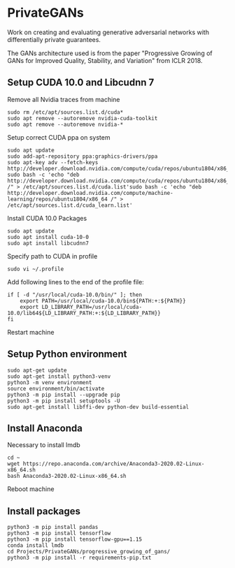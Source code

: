 # PrivateGANs
Work on creating and evaluating generative adversarial networks with differentially private guarantees.

The GANs architecture used is from the paper "Progressive Growing of GANs for Improved Quality, Stability, and Variation"
from ICLR 2018.

## Setup CUDA 10.0 and Libcudnn 7

Remove all Nvidia traces from machine 

```
sudo rm /etc/apt/sources.list.d/cuda*
sudo apt remove --autoremove nvidia-cuda-toolkit
sudo apt remove --autoremove nvidia-*
```

Setup correct CUDA ppa on system

```
sudo apt update
sudo add-apt-repository ppa:graphics-drivers/ppa
sudo apt-key adv --fetch-keys  http://developer.download.nvidia.com/compute/cuda/repos/ubuntu1804/x86_64/7fa2af80.pub
sudo bash -c 'echo "deb http://developer.download.nvidia.com/compute/cuda/repos/ubuntu1804/x86_64 /" > /etc/apt/sources.list.d/cuda.list'sudo bash -c 'echo "deb http://developer.download.nvidia.com/compute/machine-learning/repos/ubuntu1804/x86_64 /" > /etc/apt/sources.list.d/cuda_learn.list'
```

Install CUDA 10.0 Packages

```
sudo apt update
sudo apt install cuda-10-0
sudo apt install libcudnn7
```

Specify path to CUDA in profile

```
sudo vi ~/.profile
```

Add following lines to the end of the profile file:

```
if [ -d "/usr/local/cuda-10.0/bin/" ]; then
    export PATH=/usr/local/cuda-10.0/bin${PATH:+:${PATH}}
    export LD_LIBRARY_PATH=/usr/local/cuda-10.0/lib64${LD_LIBRARY_PATH:+:${LD_LIBRARY_PATH}}
fi
```

Restart machine

## Setup Python environment

```
sudo apt-get update
sudo apt-get install python3-venv
python3 -m venv environment
source environment/bin/activate
python3 -m pip install --upgrade pip
python3 -m pip install setuptools -U
sudo apt-get install libffi-dev python-dev build-essential
```

## Install Anaconda

Necessary to install lmdb

```
cd ~
wget https://repo.anaconda.com/archive/Anaconda3-2020.02-Linux-x86_64.sh
bash Anaconda3-2020.02-Linux-x86_64.sh
```

Reboot machine

## Install packages

```
python3 -m pip install pandas
python3 -m pip install tensorflow
python3 -m pip install tensorflow-gpu==1.15
conda install lmdb
cd Projects/PrivateGANs/progressive_growing_of_gans/
python3 -m pip install -r requirements-pip.txt
```


